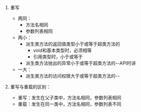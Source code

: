 1. 重写
   - 两同：
     - 方法名相同
     - 参数列表相同
   - 两小：
     - 派生类方法的返回值类型小于或等于超类方法的
       - void和基本类型时，必须相等
       - 引用类型时，小于或等于
     - 派生类方法抛出的异常小于或等于超类方法的--API时讲
   - 一大：
     - 派生类方法的访问权限大于或等于超类方法的--

2. 重写与重载的区别：
   - 重写：发生在父子类中，方法名相同，参数列表相同
   - 重载：发生在同一类中，方法名相同，参数列表不同

































